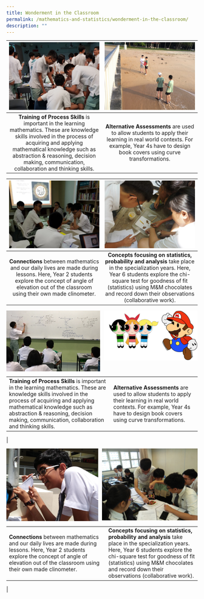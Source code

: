 ```yaml
---
title: Wonderment in the Classroom
permalink: /mathematics-and-statistics/wonderment-in-the-classroom/
description: ""
---
```

<table>
	<thead>
		<tr>
			<th style="width: 49%; align: center">
					<img src="/images/Humanities/humanities10.jpg" style="max-height:100%; max-width:100%">
			</th>
			<th style="width: 49%; align: center">
					<img src="/images/Humanities/humanities11.jpg" style="max-height:100%; max-width:100%">
			</th>
		</tr>
	</thead>
	<tbody>
		<tr>
			<td style="text-align:center"> 
				<b>Training of Process Skills</b>&nbsp;is important in the learning mathematics. These are knowledge skills involved in the process of acquiring and applying mathematical knowledge such as abstraction &amp; reasoning, decision making, communication, collaboration and thinking skills.
			</td>
			<td style="text-align:center">
				<b>Alternative Assessments</b>&nbsp;are used to allow students to apply their learning in real world contexts. For example, Year 4s have to design book covers using curve transformations.
			</td>
		</tr>
	</tbody>
</table>

<table>
	<thead>
		<tr>
			<th style="width: 49%; align: center">
					<img src="/images/Humanities/humanities12.jpg" style="max-height:100%; max-width:100%">
			</th>
			<th style="width: 49%; align: center">
					<img src="/images/Humanities/humanities13.jpg" style="max-height:100%; max-width:100%">
			</th>
		</tr>
	</thead>
	<tbody>
		<tr>
			<td style="text-align:center"> 
				<b>Connections</b>&nbsp;between mathematics and our daily lives are made during lessons. Here, Year 2 students explore the concept of angle of elevation out of the classroom using their own made clinometer.
			</td>
			<td style="text-align:center">
				<b>Concepts focusing on statistics, probability and analysis</b>&nbsp;take place in the specialization years. Here, Year 6 students explore the chi-square test for goodness of fit (statistics) using M&amp;M chocolates and record down their observations (collaborative work).
			</td>
		</tr>
	</tbody>
</table>


<img src="/images/mathematicsandstatistics1.jpg" style="width:49%" align="left">
<img src="/images/mathematicsandstatistics2.jpg" style="width:49%" align="right">

<br clear="left">

|  |  |
|---|---|
| **Training of Process Skills**&nbsp;is important in the learning mathematics. These are knowledge skills involved in the process of acquiring and applying mathematical knowledge such as abstraction &amp; reasoning, decision making, communication, collaboration and thinking skills. | **Alternative Assessments**&nbsp;are used to allow students to apply their learning in real world contexts. For example, Year 4s have to design book covers using curve transformations. |
|

<img src="/images/mathematicsandstatistics3.jpg" style="width:48%" align="left">
<img src="/images/mathematicsandstatistics4.jpg" style="width:50%" align="right">

<br clear="left">

|  |  |
|---|---|
| **Connections**&nbsp;between mathematics and our daily lives are made during lessons. Here, Year 2 students explore the concept of angle of elevation out of the classroom using their own made clinometer. | **Concepts focusing on statistics, probability and analysis**&nbsp;take place in the specialization years. Here, Year 6 students explore the chi-square test for goodness of fit (statistics) using M&amp;M chocolates and record down their observations (collaborative work). |
|